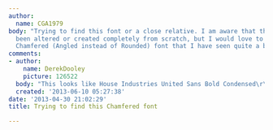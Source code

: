 ```yaml
---
author:
  name: CGA1979
body: "Trying to find this font or a close relative. I am aware that this might have
  been altered or created completely from scratch, but I would love to find the \u201Cstandard\u201D
  Chamfered (Angled instead of Rounded) font that I have seen quite a bit lately."
comments:
- author:
    name: DerekDooley
    picture: 126522
  body: "This looks like House Industries United Sans Bold Condensed\r\n\r\nhttp://www.houseind.com/fonts/unitedcollection/viewfonts[img:sites/default/files/old-images/UnitedSansBoldCondensed_6648.png]"
  created: '2013-06-10 05:27:38'
date: '2013-04-30 21:02:29'
title: Trying to find this Chamfered font

---
```

